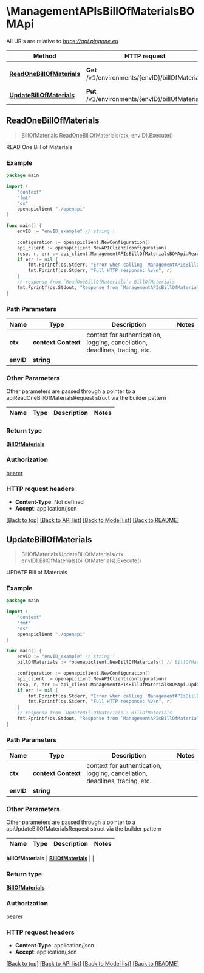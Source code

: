 # \ManagementAPIsBillOfMaterialsBOMApi

All URIs are relative to *https://api.pingone.eu*

Method | HTTP request | Description
------------- | ------------- | -------------
[**ReadOneBillOfMaterials**](ManagementAPIsBillOfMaterialsBOMApi.md#ReadOneBillOfMaterials) | **Get** /v1/environments/{envID}/billOfMaterials | READ One Bill of Materials
[**UpdateBillOfMaterials**](ManagementAPIsBillOfMaterialsBOMApi.md#UpdateBillOfMaterials) | **Put** /v1/environments/{envID}/billOfMaterials | UPDATE Bill of Materials



## ReadOneBillOfMaterials

> BillOfMaterials ReadOneBillOfMaterials(ctx, envID).Execute()

READ One Bill of Materials



### Example

```go
package main

import (
    "context"
    "fmt"
    "os"
    openapiclient "./openapi"
)

func main() {
    envID := "envID_example" // string | 

    configuration := openapiclient.NewConfiguration()
    api_client := openapiclient.NewAPIClient(configuration)
    resp, r, err := api_client.ManagementAPIsBillOfMaterialsBOMApi.ReadOneBillOfMaterials(context.Background(), envID).Execute()
    if err != nil {
        fmt.Fprintf(os.Stderr, "Error when calling `ManagementAPIsBillOfMaterialsBOMApi.ReadOneBillOfMaterials``: %v\n", err)
        fmt.Fprintf(os.Stderr, "Full HTTP response: %v\n", r)
    }
    // response from `ReadOneBillOfMaterials`: BillOfMaterials
    fmt.Fprintf(os.Stdout, "Response from `ManagementAPIsBillOfMaterialsBOMApi.ReadOneBillOfMaterials`: %v\n", resp)
}
```

### Path Parameters


Name | Type | Description  | Notes
------------- | ------------- | ------------- | -------------
**ctx** | **context.Context** | context for authentication, logging, cancellation, deadlines, tracing, etc.
**envID** | **string** |  | 

### Other Parameters

Other parameters are passed through a pointer to a apiReadOneBillOfMaterialsRequest struct via the builder pattern


Name | Type | Description  | Notes
------------- | ------------- | ------------- | -------------


### Return type

[**BillOfMaterials**](BillOfMaterials.md)

### Authorization

[bearer](../README.md#bearer)

### HTTP request headers

- **Content-Type**: Not defined
- **Accept**: application/json

[[Back to top]](#) [[Back to API list]](../README.md#documentation-for-api-endpoints)
[[Back to Model list]](../README.md#documentation-for-models)
[[Back to README]](../README.md)


## UpdateBillOfMaterials

> BillOfMaterials UpdateBillOfMaterials(ctx, envID).BillOfMaterials(billOfMaterials).Execute()

UPDATE Bill of Materials



### Example

```go
package main

import (
    "context"
    "fmt"
    "os"
    openapiclient "./openapi"
)

func main() {
    envID := "envID_example" // string | 
    billOfMaterials := *openapiclient.NewBillOfMaterials() // BillOfMaterials |  (optional)

    configuration := openapiclient.NewConfiguration()
    api_client := openapiclient.NewAPIClient(configuration)
    resp, r, err := api_client.ManagementAPIsBillOfMaterialsBOMApi.UpdateBillOfMaterials(context.Background(), envID).BillOfMaterials(billOfMaterials).Execute()
    if err != nil {
        fmt.Fprintf(os.Stderr, "Error when calling `ManagementAPIsBillOfMaterialsBOMApi.UpdateBillOfMaterials``: %v\n", err)
        fmt.Fprintf(os.Stderr, "Full HTTP response: %v\n", r)
    }
    // response from `UpdateBillOfMaterials`: BillOfMaterials
    fmt.Fprintf(os.Stdout, "Response from `ManagementAPIsBillOfMaterialsBOMApi.UpdateBillOfMaterials`: %v\n", resp)
}
```

### Path Parameters


Name | Type | Description  | Notes
------------- | ------------- | ------------- | -------------
**ctx** | **context.Context** | context for authentication, logging, cancellation, deadlines, tracing, etc.
**envID** | **string** |  | 

### Other Parameters

Other parameters are passed through a pointer to a apiUpdateBillOfMaterialsRequest struct via the builder pattern


Name | Type | Description  | Notes
------------- | ------------- | ------------- | -------------

 **billOfMaterials** | [**BillOfMaterials**](BillOfMaterials.md) |  | 

### Return type

[**BillOfMaterials**](BillOfMaterials.md)

### Authorization

[bearer](../README.md#bearer)

### HTTP request headers

- **Content-Type**: application/json
- **Accept**: application/json

[[Back to top]](#) [[Back to API list]](../README.md#documentation-for-api-endpoints)
[[Back to Model list]](../README.md#documentation-for-models)
[[Back to README]](../README.md)

